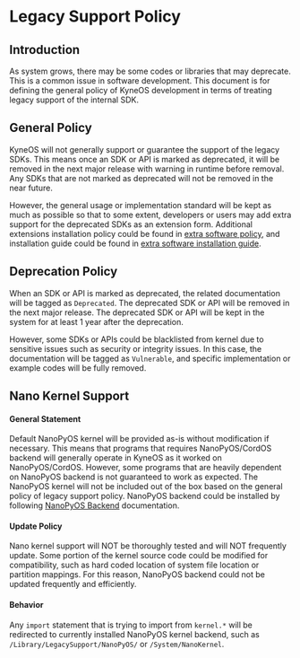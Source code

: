 # Legacy Support Policy


## Introduction
As system grows, there may be some codes or libraries that may deprecate. This is a common issue in software development. This document is for defining the general policy of KyneOS development in terms of treating legacy support of the internal SDK.

## General Policy
KyneOS will not generally support or guarantee the support of the legacy SDKs. This means once an SDK or API is marked as deprecated, it will be removed in the next major release with warning in runtime before removal. Any SDKs that are not marked as deprecated will not be removed in the near future.

However, the general usage or implementation standard will be kept as much as possible so that to some extent, developers or users may add extra support for the deprecated SDKs as an extension form. Additional extensions installation policy could be found in [extra software policy](Extra%20Software%20Policy.md), and installation guide could be found in [extra software installation guide](Installing%20Software.md).

## Deprecation Policy
When an SDK or API is marked as deprecated, the related documentation will be tagged as `Deprecated`. The deprecated SDK or API will be removed in the next major release. The deprecated SDK or API will be kept in the system for at least 1 year after the deprecation.

However, some SDKs or APIs could be blacklisted from kernel due to sensitive issues such as security or integrity issues. In this case, the documentation will be tagged as `Vulnerable`, and specific implementation or example codes will be fully removed.

## Nano Kernel Support

#### General Statement

Default NanoPyOS kernel will be provided as-is without modification if necessary. This means that programs that requires NanoPyOS/CordOS backend will generally operate in KyneOS as it worked on NanoPyOS/CordOS. However, some programs that are heavily dependent on NanoPyOS backend is not guaranteed to work as expected. The NanoPyOS kernel will not be included out of the box based on the general policy of legacy support policy. NanoPyOS backend could be installed by following [NanoPyOS Backend](NanoPyOS%20Backend.md) documentation.

#### Update Policy

Nano kernel support will NOT be thoroughly tested and will NOT frequently update. Some portion of the kernel source code could be modified for compatibility, such as hard coded location of system file location or partition mappings. For this reason, NanoPyOS backend could not be updated frequently and efficiently.

#### Behavior

Any `import` statement that is trying to import from `kernel.*` will be redirected to currently installed NanoPyOS kernel backend, such as `/Library/LegacySupport/NanoPyOS/` or `/System/NanoKernel`.

